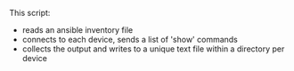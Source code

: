 This script:

*  reads an ansible inventory file
*  connects to each device, sends a list of 'show' commands
*  collects the output and writes to a unique text file within a directory per device
